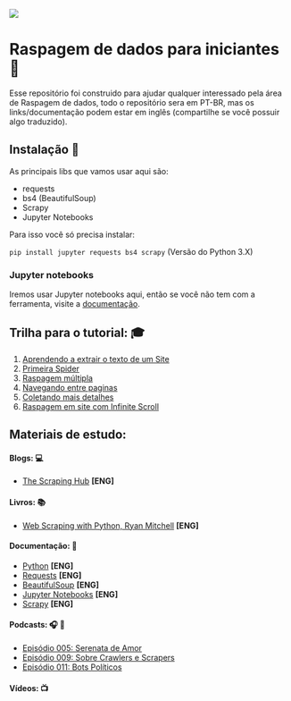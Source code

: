 ![](https://i.creativecommons.org/l/by/4.0/88x31.png)

# Raspagem de dados para iniciantes :page_facing_up:

Esse repositório foi construido para ajudar qualquer interessado pela área de Raspagem de dados, todo o repositório sera em PT-BR, mas os links/documentação podem estar em inglês (compartilhe se você possuir algo traduzido).

## Instalação :floppy_disk:

As principais libs que vamos usar aqui são:
* requests
* bs4 (BeautifulSoup)
* Scrapy
* Jupyter Notebooks
 
 Para isso você só precisa instalar:
 
 `pip install jupyter requests bs4 scrapy` (Versão do Python 3.X)
 
 ### Jupyter notebooks

Iremos usar Jupyter notebooks aqui, então se você não tem com a ferramenta, visite a [documentação](https://jupyter-notebook-beginner-guide.readthedocs.io/en/latest/what_is_jupyter.html).

## Trilha para o tutorial: :mortar_board:

1. [Aprendendo a extrair o texto de um Site](https://github.com/DwarfThief/Raspagem-de-dados-para-iniciantes/blob/master/Tutoriais/Aprendendo%20a%20extrair%20o%20texto%20de%20um%20Site.ipynb)
2. [Primeira Spider](https://github.com/DwarfThief/Raspagem-de-dados-para-iniciantes/blob/master/Tutoriais/Primeira%20Spider.ipynb) 
3. [Raspagem múltipla](https://github.com/DwarfThief/Raspagem-de-dados-para-iniciantes/blob/master/Tutoriais/Raspagem%20multipla.ipynb)
4. [Navegando entre paginas](https://github.com/DwarfThief/Raspagem-de-dados-para-iniciantes/blob/master/Tutoriais/Navegando%20entre%20paginas.ipynb)
5. [Coletando mais detalhes](https://github.com/DwarfThief/Raspagem-de-dados-para-iniciantes/blob/master/Tutoriais/Coletando%20mais%20detalhes.ipynb)
6. [Raspagem em site com Infinite Scroll](https://github.com/DwarfThief/Raspagem-de-dados-para-iniciantes/blob/master/Tutoriais/Raspagem%20em%20site%20com%20Infinite%20Scroll.ipynb)

## Materiais de estudo: 

#### Blogs: :computer:
* [The Scraping Hub](https://blog.scrapinghub.com/) **[ENG]**

#### Livros: :books:
* [Web Scraping with Python, Ryan Mitchell](http://shop.oreilly.com/product/0636920078067.do) **[ENG]**

#### Documentação: :scroll:
* [Python](https://docs.python.org/3/) **[ENG]**
* [Requests](http://docs.python-requests.org/en/master/) **[ENG]**
* [BeautifulSoup](https://www.crummy.com/software/BeautifulSoup/bs4/doc/) **[ENG]**
* [Jupyter Notebooks](http://jupyter.org/documentation) **[ENG]**
* [Scrapy](https://doc.scrapy.org/en/latest/intro/tutorial.html) **[ENG]**

#### Podcasts: :headphones: :musical_note:
* [Episódio 005: Serenata de Amor](http://pizzadedados.com/serenata-de-amor/)
* [Episódio 009: Sobre Crawlers e Scrapers](http://pizzadedados.com/episodio-009/)
* [Episódio 011: Bots Políticos](http://pizzadedados.com/episodio-011/)

#### Vídeos: :tv:

